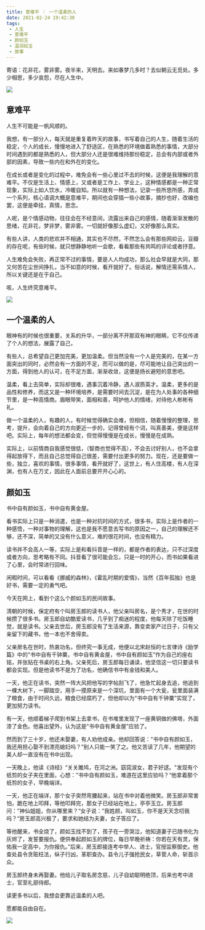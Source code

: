 ```yaml
---
title: 意难平 ｜ 一个温柔的人
date: 2021-02-24 19:42:38
tags: 
 - 人生
 - 意难平
 - 颜如玉
 - 温润如玉
 - 故事
---
```


寄语：花非花，雾非雾。夜半来，天明去。来如春梦几多时？去似朝云无觅处。多少相思，多少哀怨，尽在人生中。

![](https://dubuqingfeng.oss-cn-hongkong.aliyuncs.com/blog/life/202102-yinanping-yigewenrouderen-01.gif)

## 意难平

人生不可能是一帆风顺的。

我想，有一部分人，每天就是重复着昨天的故事，书写着自己的人生，随着生活的稳定，个人的成长，慢慢地进入了舒适区，在熟悉的环境做着熟悉的事情，大部分时间遇到的都是熟悉的人，但大部分人还是很难维持那份稳定，总会有内部或者外部的因素，导致一些内在和外在的变化。

在成长或者是变化的过程中，难免会有一些心里过不去的时候，这便是我理解的意难平。不仅是生活上、情感上，又或者是工作上、学业上，这种情感都是一种正常现象，实际上如人饮水，冷暖自知。所以就有一种想法，记录一些所思所感，弄成一个系列，核心语调大概是意难平，期间也会穿插一些小故事，摘抄也好，改编也罢，这便是牵挂，真情，思念。

人呢，是个情感动物，往往会在不经意间，流露出来自己的感情，随着渐渐发散的思绪，花非花，梦非梦，雾非雾。一切就好像那么虚幻，又好像那么真实。

有些人讲，人类的悲欢并不相通，其实也不尽然，不然怎么会有那些网抑云，豆瓣的存在呢，有些时候，就只想静静地听一会歌，看看那些有共鸣的评论或者抒意。

人生难免会失败，再正常不过的事情，要是人人均成功，那么社会早就是大同，那又何苦在尘世间挣扎，当不如意的时候，看开就好了。俗话说，解情还需系情人，所以关键还是在于自己。

咳，人生终究意难平。

![](https://dubuqingfeng.oss-cn-hongkong.aliyuncs.com/blog/life/202102-yinanping-yigewenrouderen-02.webp)

## 一个温柔的人

眼神有的时候也很重要，关系的升华，一部分离不开那双有神的眼睛，它不仅传递了个人的想法，展露了自己，

有些人，总希望自己更加完美，更加温柔。但当然没有一个人是完美的，在某一方面突出的同时，必然会有一方面的不足，而可以做的是，尽可能地让自己突出的一方面，得到他人的认可，在不足方面，渐渐收敛，这便是扬长避短的意思吧。

温柔，看上去简单，实际却很难，遇事沉着冷静，遇人淑质英才。温柔，更多的是品性和修养，而这又是一种环境培养，是需要时间去沉淀，是在为人处事的各种细节里，是一种高情商。眉眼带笑，面相和善，呵护他人的情绪，对待他人彬彬有礼。

做一个温柔的人，有趣的人，有时候觉得确实会难，但相信，随着慢慢的整理，思考，提升，会向着自己的方向更近一步的，记得曾经有个词，叫真善美，便是这样吧。实际上，每年的想法都会变，但觉得慢慢是在成长，慢慢是在成熟。

实际上，以前情商自我感觉很低，（智商也觉得不高），不会去讨好别人，也不会拿得起放得下，而且自己总觉得自己很差，需要付出更多的努力。现在，还是要做一些，独立，喜欢的事情，很多事情，看开就好了，这世上，有人住高楼，有人在深渊，也有人在万丈，因此在人面前总要开开心心的。

## 颜如玉

书中自有颜如玉，书中自有黄金屋。

看书实际上只是一种消遣，也是一种对抗时间的方式，很多书，实际上是作者的一种感悟，一种对事物的理解，这也是我不愿意去写书的原因之一，自己的理解还不够，还不深，简单的又没有什么意义，难的很花时间，也没有精力。

读书并不会高人一等，实际上是和看抖音是一样的，都是作者的表达，只不过深度或者方向，思考略有不同。抖音看了很可能会忘，只是一时的开心，而书如果看进了心里，会时常进行回味。

闲暇时间，可以看看《挪威的森林》，《霍乱时期的爱情》，当然《百年孤独》也是好书，需要一定的勇气吧。

今天在网上，看到个这么个颜如玉的民间故事。

清朝的时候，保定府有个叫房玉郎的读书人，他父亲叫房名，是个秀才，在世的时候攒了很多书。房玉郎自幼酷爱读书，几乎到了痴迷的程度，他每天除了吃饭睡觉，就是读书。父亲去世后，房玉郎没有了生活来源，靠变卖家产过日子，只有父亲留下的藏书，他一本也不舍得卖。

父亲房名在世时，热衷功名，但终究一事无成，他便以北宋赵恒的七言律诗《励学篇》中的“书中自有千钟粟，书中自有黄金屋，书中自有颜如玉”作为自己的座右铭，并张贴在书桌的右上角。父亲死后，房玉郎每日诵读，他坚信这一切只要读书都会实现。但是他读书不是为了功名，他确信书中有金钱和美人。

一天，他正在读书，突然一阵大风把他写的字帖刮飞了，他急忙起身去追，他追到一棵大树下，一脚踏空，用手一摸原来是一个深坑，里面有一个大瓮，瓮里面装满了粮食，由于时间久远，粮食已经腐朽了，但他却以为“书中自有千钟粟”实现了，更加努力读书。

有一天，他顺着梯子爬到书架上去拿书，在书堆里发现了一座黄铜做的佛塔，外面漆了金色。他喜出望外，认为这是“书中自有黄金屋”应验了。

然而到了三十岁，他还未娶妻，有人劝他成亲。他却回答说：“书中自有颜如玉，我还用担心娶不到漂亮媳妇吗？”别人只能一笑了之。他又苦读了几年，他期望的美人却一直没有在书中出现。

一天晚上，他读《诗经》“关关雎鸠，在河之洲。窈窕淑女，君子好逑。"发现有个纸剪的女子夹在里面，心想：”书中自有颜如玉，难道在这里应验吗？“他拿着那个纸剪的女子，早晚端详。

一天，他正在端详，那个女子突然弯腰起来，站在书中对着他微笑。房玉郎非常害怕，跪在地上叩拜，等他叩拜完，那女子已经站在地上，亭亭玉立。房玉郎问：”神仙姐姐，你从哪里来？“女子说：”我姓颜，叫如玉，你不是天天念叨我吗？“房玉郎高兴极了，要求和她结为夫妻，女子答应了。

等他醒来，书全烧了，颜如玉找不到了，孩子在一旁哭泣，他知道妻子已随书化为灰烬了，发誓要报仇。便供奉起颜如玉的牌位，每日早晚祈祷：你若在天有灵，保佑我一定高中，为你报仇。”后来，房玉郎接连考中举人、进士，官授监察御史。他查处县令贪赃枉法，纵子行凶，革职查办。县令儿子强抢民女，草菅人命，斩首示众。

房玉郎终身未再娶妻。他给儿子取名房念慈，儿子自幼聪明绝顶，后来也考中进士，官至礼部侍郎。

读更多书以后，我想会更靠近温柔的人吧。

愿都能自由自在。

![](https://dubuqingfeng.oss-cn-hongkong.aliyuncs.com/blog/life/202102-yinanping-yigewenrouderen-03.webp)